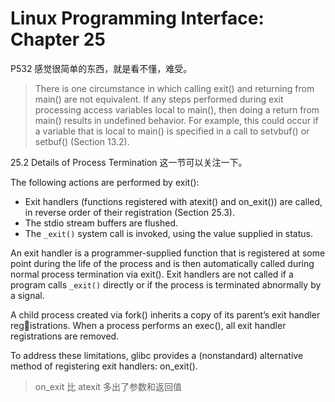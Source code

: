 # Linux Programming Interface: Chapter 25

P532 感觉很简单的东西，就是看不懂，难受。

> There is one circumstance in which calling exit() and returning from main() are
> not equivalent. If any steps performed during exit processing access variables
> local to main(), then doing a return from main() results in undefined behavior.
> For example, this could occur if a variable that is local to main() is specified in
> a call to setvbuf() or setbuf() (Section 13.2).

25.2 Details of Process Termination 这一节可以关注一下。


The following actions are performed by exit():
- Exit handlers (functions registered with atexit() and on_exit()) are called, in
reverse order of their registration (Section 25.3).
- The stdio stream buffers are flushed.
- The `_exit()` system call is invoked, using the value supplied in status.

An exit handler is a programmer-supplied function that is registered at some
point during the life of the process and is then automatically called during normal
process termination via exit(). Exit handlers are not called if a program calls `_exit()`
directly or if the process is terminated abnormally by a signal.


A child process created via fork() inherits a copy of its parent’s exit handler registrations. When a process performs an exec(), all exit handler registrations are
removed. 

To address these limitations, glibc provides a (nonstandard) alternative method
of registering exit handlers: on_exit().
> on_exit 比 atexit 多出了参数和返回值



